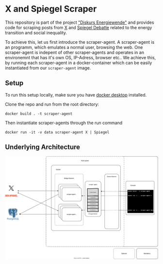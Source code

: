 # X and Spiegel Scraper
This repository is part of the project ["Diskurs Energiewende"](https://jonasrieger.github.io/2024/09/03/bmwk.html) and provides code for scraping posts from [X](https://X.com) and [Spiegel Debatte](https://www.spiegel.de/debatten) related to the energy transition and social inequality.

To achieve this, let us first introduce the scraper-agent. A scraper-agent is an programm, which emulates a normal user, browsing the web. One scraper-agent is indepent of other scraper-agents and operates in an environemnt that has it's own OS, IP-Adress, browser etc.. We achieve this, by running each scraper-agent in a docker-container which can be easily instantiated from our `scraper-agent` image.

## Setup
To run this setup locally, make sure you have [docker desktop](https://www.docker.com/) installed.

Clone the repo and run from the root directory:
```
docker build . -t scraper-agent
```
Then instantiate scraper-agents through the run command
```
docker run -it -v data scraper-agent X | Spiegel
```

## Underlying Architecture
![Software-Architecture](./assets/architecture.svg)

